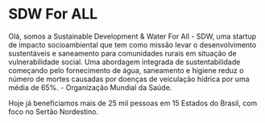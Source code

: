 # SDW For ALL

Olá, somos a Sustainable Development & Water For All - SDW, uma startup de impacto socioambiental que tem como missão levar o desenvolvimento sustentáveis e saneamento para comunidades rurais em situação de vulnerabilidade social. Uma abordagem integrada de sustentabilidade começando pelo fornecimento de água, saneamento e higiene reduz o número de mortes causadas por doenças de veiculação hídrica por uma média de 65%. - Organização Mundial da Saúde.

Hoje já beneficiamos mais de 25 mil pessoas em 15 Estados do Brasil, com foco no Sertão Nordestino.
